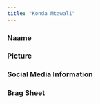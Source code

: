 ```yaml
---
title: "Konda Mtawali"
---
```


### Naame

### Picture

### Social Media Information

### Brag Sheet
